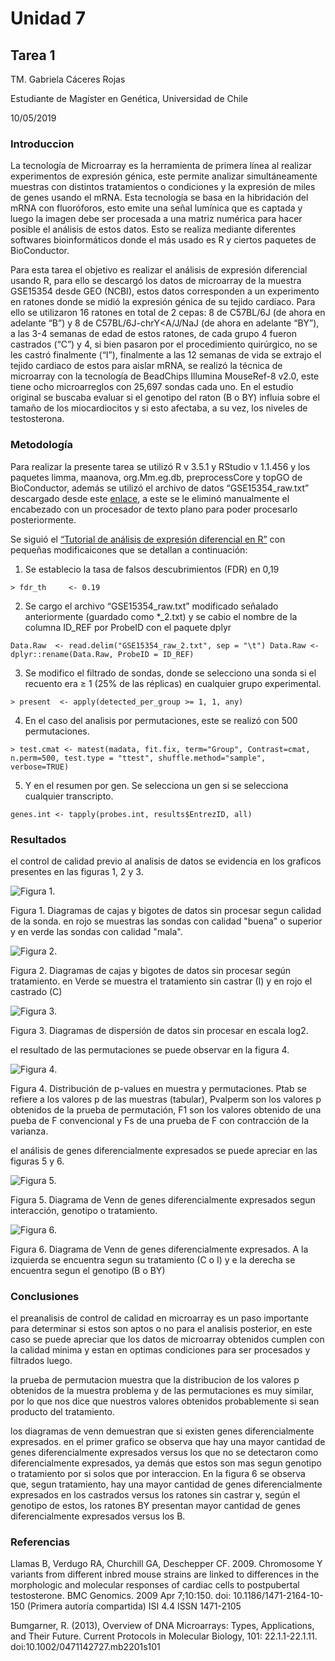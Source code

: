 # Unidad 7 
## Tarea 1

TM. Gabriela Cáceres Rojas

Estudiante de Magíster en Genética, Universidad de Chile

10/05/2019

### Introduccion

La tecnología de Microarray es la herramienta de primera línea al realizar experimentos de expresión génica, este permite analizar simultáneamente muestras con distintos tratamientos o condiciones y la expresión de miles de genes usando el mRNA. Esta tecnología se basa en la hibridación del mRNA con fluoróforos, esto emite una señal lumínica que es captada y luego la imagen debe ser procesada a una matriz numérica para hacer posible el análisis de estos datos. Esto se realiza mediante diferentes softwares bioinformáticos donde el más usado es R y ciertos paquetes de BioConductor.

Para esta tarea el objetivo es realizar el análisis de expresión diferencial usando R, para ello se descargó los datos de microarray de la muestra GSE15354 desde GEO (NCBI), estos datos corresponden a un experimento en ratones donde se midió la expresión génica de su tejido cardiaco. Para ello se utilizaron 16 ratones en total de 2 cepas: 8 de C57BL/6J (de ahora en adelante “B”) y 8 de C57BL/6J-chrY<A/J/NaJ (de ahora en adelante “BY”), a las 3-4 semanas de edad de estos ratones, de cada grupo 4 fueron castrados (“C”) y 4, si bien pasaron por el procedimiento quirúrgico, no se les castró finalmente (“I”), finalmente a las 12 semanas de vida se extrajo el tejido cardiaco de estos para aislar mRNA, se realizó la técnica de microarray con la tecnología de BeadChips Illumina MouseRef-8 v2.0, este tiene ocho microarreglos con 25,697 sondas cada uno. En el estudio original se buscaba evaluar si el genotipo del raton (B o BY) influia sobre el tamaño de los miocardiocitos y si esto afectaba, a su vez, los niveles de testosterona.

### Metodología

Para realizar la presente tarea se utilizó R v 3.5.1 y RStudio v 1.1.456 y los paquetes limma, maanova, org.Mm.eg.db, preprocessCore y topGO de BioConductor, además se utilizó el archivo de datos “GSE15354_raw.txt” descargado desde este [enlace](https://www.ncbi.nlm.nih.gov/geo/query/acc.cgi?acc=GSE15354), a este se le eliminó manualmente el encabezado con un procesador de texto plano para poder procesarlo posteriormente.

Se siguió el [“Tutorial de análisis de expresión diferencial en R”](https://github.com/AliciaMstt/BioinfinvRepro/blob/master/Unidad7/Tutorial_de_expresion_diferencial_en_R.md) con pequeñas modificaicones que se detallan a continuación:
1) Se establecio la tasa de falsos descubrimientos (FDR) en 0,19

``> fdr_th     <- 0.19``

2) Se cargo el archivo “GSE15354_raw.txt” modificado señalado anteriormente (guardado como *_2.txt) y se cabio el nombre de la columna ID_REF por ProbeID con el paquete dplyr

``Data.Raw  <- read.delim("GSE15354_raw_2.txt", sep = "\t")
Data.Raw <- dplyr::rename(Data.Raw, ProbeID = ID_REF)``

3) Se modifico el filtrado de sondas, donde se selecciono una sonda si el recuento era ≥ 1 (25% de las réplicas) en cualquier grupo experimental.

``> present  <- apply(detected_per_group >= 1, 1, any)``

4) En el caso del analisis por permutaciones, este se realizó con 500 permutaciones.

``> test.cmat <- matest(madata, fit.fix, term="Group", Contrast=cmat, n.perm=500, test.type = "ttest", shuffle.method="sample", verbose=TRUE)``

5) Y en el resumen por gen. Se selecciona un gen si se selecciona cualquier transcripto.

``genes.int <- tapply(probes.int, results$EntrezID, all)``

### Resultados

el control de calidad previo al analisis de datos se evidencia en los graficos presentes en las figuras 1, 2 y 3.

![Figura 1.](https://github.com/GabiCaceres/Tareas_BioinfRepro2019_GC/blob/master/boxplot_raw_probe_qc.png?raw=true)

Figura 1. Diagramas de cajas y bigotes de datos sin procesar segun calidad de la sonda. en rojo se muestras las sondas con calidad "buena" o superior y en verde las sondas con calidad "mala".

![Figura 2.](https://github.com/GabiCaceres/Tareas_BioinfRepro2019_GC/blob/master/boxplot_raw_treatment.png?raw=true)

Figura 2. Diagramas de cajas y bigotes de datos sin procesar según tratamiento. en Verde se muestra el tratamiento sin castrar (I) y en rojo el castrado (C)

![Figura 3.](https://github.com/GabiCaceres/Tareas_BioinfRepro2019_GC/blob/master/Pairs_scatter_log2.png?raw=true)

Figura 3. Diagramas de dispersión de datos sin procesar en escala log2.

el resultado de las permutaciones se puede observar en la figura 4.

![Figura 4.](https://github.com/GabiCaceres/Tareas_BioinfRepro2019_GC/blob/master/P-values%20Hist.png?raw=true)

Figura 4. Distribución de p-values en muestra y permutaciones. Ptab se refiere a los valores p de las muestras (tabular), Pvalperm son los valores p obtenidos de la prueba de permutación, F1 son los valores obtenido de una pueba de F convencional y Fs de una prueba de F con contracción de la varianza.

el análisis de genes diferencialmente expresados se puede apreciar en las figuras 5 y 6.

![Figura 5.](https://github.com/GabiCaceres/Tareas_BioinfRepro2019_GC/blob/master/vennDiagram_DiffExprs.png?raw=true)

Figura 5. Diagrama de Venn de genes diferencialmente expresados segun interacción, genotipo o tratamiento.

![Figura 6.](https://github.com/GabiCaceres/Tareas_BioinfRepro2019_GC/blob/master/vennDiagram_Int.png?raw=true)

Figura 6. Diagrama de Venn de genes diferencialmente expresados. A la izquierda se encuentra segun su tratamiento (C o I) y e la derecha se encuentra segun el genotipo (B o BY)

### Conclusiones

el preanalisis de control de calidad en microarray es un paso importante para determinar si estos son aptos o no para el analisis posterior, en este caso se puede apreciar que los datos de microarray obtenidos cumplen con la calidad minima y estan en optimas condiciones para ser procesados y filtrados luego.

la prueba de permutacion muestra que la distribucion de los valores p obtenidos de la muestra problema y de las permutaciones es muy similar, por lo que nos dice que nuestros valores obtenidos probablemente si sean producto del tratamiento.

los diagramas de venn demuestran que si existen genes diferencialmente expresados. en el primer grafico se observa que hay una mayor cantidad de genes diferencialmente expresados versus los que no se detectaron como diferencialmente expresados, ya demás que estos son mas segun genotipo o tratamiento por si solos que por interaccion. En la figura 6 se observa que, segun tratamiento, hay una mayor cantidad de genes diferencialmente expresados en los castrados versus los ratones sin castrar y, según el genotipo de estos, los ratones BY presentan mayor cantidad de genes diferencialmente expresados versus los B. 

### Referencias

Llamas B, Verdugo RA, Churchill GA, Deschepper CF. 2009. Chromosome Y variants from different inbred mouse strains are linked to differences in the morphologic and molecular responses of cardiac cells to postpubertal testosterone. BMC Genomics. 2009 Apr 7;10:150. doi: 10.1186/1471-2164-10-150 (Primera autoría compartida) ISI 4.4 ISSN 1471-2105

Bumgarner, R. (2013), Overview of DNA Microarrays: Types, Applications, and Their Future. Current Protocols in Molecular Biology, 101: 22.1.1-22.1.11. doi:10.1002/0471142727.mb2201s101
